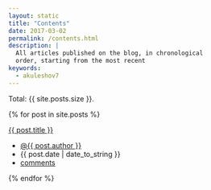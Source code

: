 ```yaml
---
layout: static
title: "Contents"
date: 2017-03-02
permalink: /contents.html
description: |
  All articles published on the blog, in chronological
  order, starting from the most recent
keywords:
  - akuleshov7
---
```


Total: {{ site.posts.size }}.

{% for post in site.posts %}
  <div>
    <div>
      <a href="{{ post.url }}">
        <span itemprop="name headline mainEntityOfPage">{{ post.title }}</span>
      </a>
    </div>
    <ul class="subline">
      <li>
        <time itemprop="author">
          <a href="https://github.com/{{ post.author }}">@{{ post.author }}</a>
        </time>
      </li>
      <li>
        <time itemprop="datePublished dateModified" datetime="{{ post.date | date_to_xmlschema }}">
          {{ post.date | date_to_string }}
        </time>
      </li>
      <li>
        <a href="{{ site.url }}{{ post.url }}#disqus_thread" itemprop="discussionUrl">comments</a>
      </li>
    </ul>
  </div>
{% endfor %}
